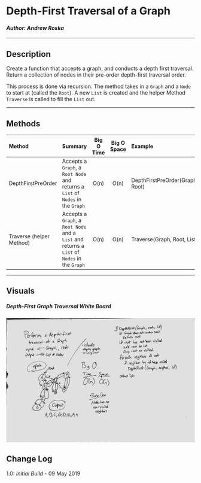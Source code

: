 # Depth-First Traversal of a Graph
#### *Author: Andrew Roska*

------------------------------

## Description
Create a function that accepts a graph, and conducts a depth first traversal. Return a collection of nodes in their pre-order depth-first traversal order.

This process is done via recursion.  The method takes in a `Graph` and a `Node` to start at (called the `Root`).  A new `List` is created and the helper Method `Traverse` is called to fill the `List` out.

------------------------------

## Methods

| Method | Summary | Big O Time | Big O Space | Example | 
| :----------- | :----------- | :-------------: | :-------------: | :----------- |
| DepthFirstPreOrder | Accepts a `Graph`, a `Root Node` and returns a `List` of `Nodes` in the `Graph`  | O(n) | O(n) | DepthFirstPreOrder(Graph, Root) |
| Traverse (helper Method) | Accepts a `Graph`, a `Root Node` and a `List` and returns a `List` of `Nodes` in the `Graph`  | O(n) | O(n) | Traverse(Graph, Root, List) |


------------------------------

## Visuals

##### Depth-First Graph Traversal White Board
![Depth-First Graph Traversal White Board](https://github.com/ARoska/data-structures-and-algorithms/blob/master/assets/DepthFirstGraph/DepthFirstGraph%20-%20WB.jpg)

## Change Log
1.0: *Initial Build* - 09 May 2019
